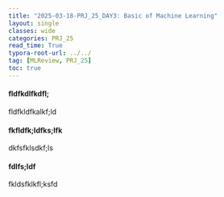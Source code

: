 ```yaml
---
title: "2025-03-18-PRJ_25_DAY3: Basic of Machine Learning"
layout: single
classes: wide
categories: PRJ_25
read_time: True
typora-root-url: ../../
tag: [MLReview, PRJ_25]
toc: true 
---
```



#### fldfkdlfkdfl;

fldfkldfkalkf;ld


#### fkfldfk;ldfks;lfk

dkfsfklsdkf;ls


#### fdlfs;ldf

fkldsfklkfl;ksfd
